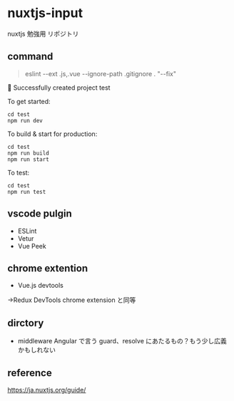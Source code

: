 # nuxtjs-input

nuxtjs 勉強用 リポジトリ

## command

> eslint --ext .js,.vue --ignore-path .gitignore . "--fix"

🎉 Successfully created project test

To get started:

    cd test
    npm run dev

To build & start for production:

    cd test
    npm run build
    npm run start

To test:

    cd test
    npm run test

## vscode pulgin

- ESLint
- Vetur
- Vue Peek

## chrome extention

- Vue.js devtools

→Redux DevTools chrome extension と同等

## dirctory

- middleware
  Angular で言う guard、resolve にあたるもの？もう少し広義かもしれない

## reference

https://ja.nuxtjs.org/guide/
